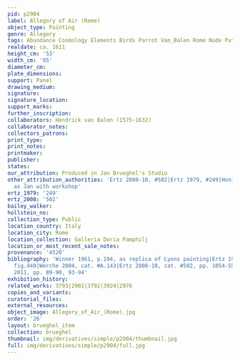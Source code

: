 ```yaml
---
pid: p2904
label: Allegory of Air (Rome)
object_type: Painting
genre: Allegory
tags: Abundance Cosmology Elements Birds Parrot Van_Balen Rome Nude Putti
realdate: ca. 1611
height_cm: '53'
width_cm: '95'
diameter_cm: 
plate_dimensions: 
support: Panel
drawing_medium: 
signature: 
signature_location: 
support_marks: 
further_inscription: 
collaborators: Hendrick van Balen (1575-1632)
collaborator_notes: 
collectors_patrons: 
print_type: 
print_notes: 
printmaker: 
publisher: 
states: 
our_attribution: Produced in Jan Brueghel's Studio
other_attribution_authorities: 'Ertz 2008-10, #502|Ertz 1979, #249|Honig database
  as Jan with workshop'
ertz_1979: '249'
ertz_2008: '502'
bailey_walker: 
hollstein_no: 
collection_type: Public
location_country: Italy
location_city: Rome
location_collection: Galleria Doria Pamphilj
location_or_most_recent_sale_notes: 
provenance: '4520'
bibliography: 'Winner 1961, p.194, as replica of Lyons painting|Ertz 1979, cat. #249,
  fig.440|Werche 2004, cat. #A.143|Ertz 2008-10, cat. #502, pp. 1054-55|Rikken & Smith
  2011, pp. 89-90, 93-94'
exhibition_history: 
related_works: 3793|2902|3792|3924|2976
copies_and_variants: 
curatorial_files: 
external_resources: 
object_image: Allegory_of_Air_(Rome).jpg
order: '26'
layout: brueghel_item
collection: brueghel
thumbnail: img/derivatives/simple/p2904/thumbnail.jpg
full: img/derivatives/simple/p2904/full.jpg
---
```

